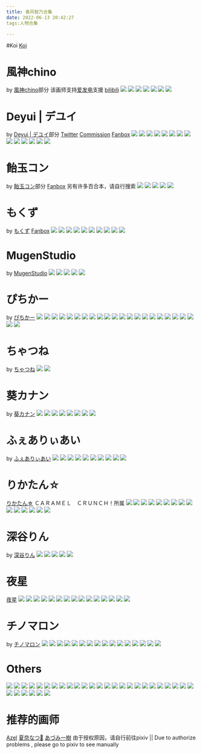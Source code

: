 ```yaml
---
title: 香风智乃合集
date: 2022-06-13 20:42:27
tags:人物合集

---
```


#Koi
[Koi](https://www.pixiv.net/users/330328)

# 風神chino
by [風神chino](https://www.pixiv.net/users/30236169)部分
该画师支持[爱发电](https://afdian.net/@fengsheng123)支援 [bilibili](https://space.bilibili.com/28128521)
![](https://pixiv.lolicon.cyou/img-original/img/2022/05/25/18/13/14/98594338_p0.jpg)
![](https://pixiv.lolicon.cyou/img-original/img/2022/04/20/14/40/59/97754265_p0.png)
![](https://pixiv.lolicon.cyou/img-original/img/2021/12/30/17/58/41/95135573_p0.jpg)
![](https://pixiv.lolicon.cyou/img-original/img/2021/09/07/13/35/03/92573335_p0.jpg)
![](https://pixiv.lolicon.cyou/img-original/img/2021/09/02/19/12/53/92454793_p0.png)
![](https://pixiv.lolicon.cyou/img-original/img/2020/10/12/20/55/55/84974113_p0.jpg)
![](https://pixiv.lolicon.cyou/img-original/img/2021/01/20/22/45/04/87186298_p0.jpg)

# Deyui | デユイ
by [Deyui | デユイ](https://www.pixiv.net/users/14881241)部分
[Twitter](https://twitter.com/xdeyuix) [Commission](https://deyui-art.tumblr.com/work) [Fanbox](https://deyui.fanbox.cc/)
[![](https://pixiv.lolicon.cyou/img-original/img/2022/04/01/08/24/41/97319115_p0.jpg)](https://www.pixiv.net/artworks/97319115)
[![](https://pixiv.lolicon.cyou/img-original/img/2021/12/04/00/22/56/94544966_p0.jpg)](https://www.pixiv.net/artworks/94544966)
[![](https://pixiv.lolicon.cyou/img-original/img/2021/03/18/19/21/19/88535270_p0.jpg)](https://www.pixiv.net/artworks/88535270)
[![](https://pixiv.lolicon.cyou/img-original/img/2021/02/21/19/09/23/87942994_p0.jpg)](https://www.pixiv.net/artworks/87942994)
[![](https://pixiv.lolicon.cyou/img-original/img/2020/09/27/18/06/27/84649149_p0.jpg)](https://www.pixiv.net/artworks/84649149)
[![](https://pixiv.lolicon.cyou/img-original/img/2020/08/09/16/43/16/83552982_p0.jpg)](https://www.pixiv.net/artworks/83552982)
[![](https://pixiv.lolicon.cyou/img-original/img/2020/07/01/18/02/04/82685350_p0.jpg)](https://www.pixiv.net/artworks/82685350)
[![](https://pixiv.lolicon.cyou/img-original/img/2020/04/22/00/43/08/80966472_p0.png)](https://www.pixiv.net/artworks/80966472)
[![](https://pixiv.lolicon.cyou/img-original/img/2019/12/25/00/51/45/78469703_p0.jpg)](https://www.pixiv.net/artworks/78469703)
[![](https://pixiv.lolicon.cyou/img-original/img/2019/12/04/01/05/03/78128602_p0.jpg)](https://www.pixiv.net/artworks/78128602)
[![](https://pixiv.lolicon.cyou/img-original/img/2019/10/31/18/03/20/77572625_p0.jpg)](https://www.pixiv.net/artworks/77572625)
[![](https://pixiv.lolicon.cyou/img-original/img/2019/08/18/23/08/51/76334887_p0.png)](https://www.pixiv.net/artworks/76334887)
[![](https://pixiv.lolicon.cyou/img-original/img/2019/05/14/21/49/34/74728614_p0.png)](https://www.pixiv.net/artworks/74728614)
[![](https://pixiv.lolicon.cyou/img-original/img/2018/12/04/00/41/14/71951639_p0.jpg)](https://www.pixiv.net/artworks/71951639)

# 飴玉コン
by [飴玉コン](https://www.pixiv.net/users/1992163)部分
[Fanbox](https://www.pixiv.net/fanbox/creator/1992163)
另有许多百合本，请自行搜索
![](https://pixiv.lolicon.cyou/img-original/img/2022/05/06/14/20/46/98146176_p1.jpg)
![](https://pixiv.lolicon.cyou/img-original/img/2021/12/27/20/57/54/95069579_p0.jpg)
![](https://pixiv.lolicon.cyou/img-original/img/2021/12/04/00/17/50/94544812_p0.jpg)
![](https://pixiv.lolicon.cyou/img-original/img/2021/06/18/19/34/21/90638095_p0.jpg)
![](https://pixiv.lolicon.cyou/img-original/img/2021/06/18/19/36/01/90638131_p0.jpg)

# もくず
by [もくず](https://www.pixiv.net/users/4292709/artworks)
[Fanbox](https://mozukun43.fanbox.cc/)
![](https://www.pixiv.net/artworks/97146184)
![](https://pixiv.lolicon.cyou/img-original/img/2022/01/20/00/00/37/95639476_p0.jpg)
![](https://pixiv.lolicon.cyou/img-original/img/2022/03/12/21/49/42/96863262_p0.jpg)
![](https://pixiv.lolicon.cyou/img-original/img/2022/01/10/10/58/53/95429080_p0.jpg)
![](https://pixiv.lolicon.cyou/img-original/img/2020/12/04/00/02/29/86074640_p0.jpg)
![](https://pixiv.lolicon.cyou/img-original/img/2020/11/01/22/11/24/85398657_p0.jpg)
![](https://pixiv.lolicon.cyou/img-original/img/2020/07/06/19/19/37/82796913_p0.jpg)
![](https://pixiv.lolicon.cyou/img-original/img/2020/04/22/22/25/50/80985455_p0.jpg)
![](https://pixiv.lolicon.cyou/img-original/img/2020/02/24/23/29/40/79710260_p0.jpg)
![](https://pixiv.lolicon.cyou/img-original/img/2018/11/28/18/42/18/71870333_p0.jpg)

# MugenStudio
by [MugenStudio](https://www.pixiv.net/users/9649348)
![](https://pixiv.lolicon.cyou/img-original/img/2022/01/13/00/29/01/95488566_p0.jpg)
![](https://pixiv.lolicon.cyou/img-original/img/2021/08/09/00/42/50/91829683_p0.png)
![](https://pixiv.lolicon.cyou/img-original/img/2021/06/07/00/11/57/90380581_p0.png)
![](https://pixiv.lolicon.cyou/img-original/img/2021/03/30/00/07/27/88797685_p0.png)
![](https://pixiv.lolicon.cyou/img-original/img/2020/12/28/00/13/08/86589331_p0.png)

# ぴちかー
by [ぴちかー](https://www.pixiv.net/users/38405227)
![](https://pixiv.lolicon.cyou/img-original/img/2021/12/19/00/00/04/94861306_p0.png)
![](https://pixiv.lolicon.cyou/img-original/img/2022/01/10/19/00/01/95437948_p0.png)
![](https://pixiv.lolicon.cyou/img-original/img/2021/11/25/20/16/12/94367462_p0.png)
![](https://pixiv.lolicon.cyou/img-original/img/2021/10/31/00/00/01/93790724_p0.png)
![](https://pixiv.lolicon.cyou/img-original/img/2021/10/27/17/00/00/93717147_p0.png)
![](https://pixiv.lolicon.cyou/img-original/img/2021/05/21/19/25/23/89991855_p0.png)
![](https://pixiv.lolicon.cyou/img-original/img/2021/05/19/23/30/00/89956048_p0.png)
![](https://pixiv.lolicon.cyou/img-original/img/2021/02/24/19/28/50/88020685_p0.png)
![](https://pixiv.lolicon.cyou/img-original/img/2020/12/04/00/07/33/86074817_p0.png)
![](https://pixiv.lolicon.cyou/img-original/img/2020/11/14/18/55/02/85665259_p0.jpg)
![](https://pixiv.lolicon.cyou/img-original/img/2020/11/14/18/55/02/85665259_p1.jpg)
![](https://pixiv.lolicon.cyou/img-original/img/2020/11/14/18/55/02/85665259_p3.jpg)
![](https://pixiv.lolicon.cyou/img-original/img/2020/11/14/18/55/02/85665259_p4.jpg)
![](https://pixiv.lolicon.cyou/img-original/img/2020/08/16/00/00/04/83708075_p0.png)
![](https://pixiv.lolicon.cyou/img-original/img/2020/06/24/08/53/01/82528992_p0.png)
![](https://pixiv.lolicon.cyou/img-original/img/2020/04/24/20/50/08/81029831_p0.png)
![](https://pixiv.lolicon.cyou/img-original/img/2020/04/14/00/00/09/80774563_p0.png)
![](https://pixiv.lolicon.cyou/img-original/img/2019/08/23/11/09/39/76411829_p0.jpg)
![](https://pixiv.lolicon.cyou/img-original/img/2019/08/23/11/09/39/76411829_p1.jpg)
![](https://pixiv.lolicon.cyou/img-original/img/2019/08/23/11/09/39/76411829_p2.jpg)
![](https://pixiv.lolicon.cyou/img-original/img/2019/08/23/11/09/39/76411829_p4.jpg)
![](https://pixiv.lolicon.cyou/img-original/img/2019/03/20/17/51/49/73779752_p0.jpg)
![](https://pixiv.lolicon.cyou/img-original/img/2019/03/06/11/16/39/73537275_p0.jpg)

# ちゃつね
by [ちゃつね](https://www.pixiv.net/users/766937)
![](https://pixiv.lolicon.cyou/img-original/img/2021/03/27/16/27/56/88737237_p0.jpg)
![](https://pixiv.lolicon.cyou/img-original/img/2018/10/13/09/00/08/71155516_p0.jpg)

# 葵カナン
by [葵カナン](https://www.pixiv.net/users/12358)
![](https://pixiv.lolicon.cyou/img-original/img/2020/07/12/23/01/25/82935368_p0.jpg)
![](https://pixiv.lolicon.cyou/img-original/img/2020/07/02/22/50/20/82710966_p0.jpg)
![](https://pixiv.lolicon.cyou/img-original/img/2020/06/26/23/00/44/82580442_p0.jpg)
![](https://pixiv.lolicon.cyou/img-original/img/2020/06/23/22/09/57/82520297_p0.jpg)
![](https://pixiv.lolicon.cyou/img-original/img/2017/08/23/21/00/55/64580628_p0.jpg)
![](https://pixiv.lolicon.cyou/img-original/img/2015/12/04/20/46/59/53878145_p0.jpg)
![](https://pixiv.lolicon.cyou/img-original/img/2015/04/18/20/38/20/49903088_p0.jpg)
![](https://pixiv.lolicon.cyou/img-original/img/2015/02/20/20/49/23/48865333_p0.jpg)

# ふぇありぃあい
by [ふぇありぃあい](https://www.pixiv.net/users/1055457)
![](https://pixiv.lolicon.cyou/img-original/img/2022/06/10/14/08/37/98950799_p0.jpg)
![](https://pixiv.lolicon.cyou/img-original/img/2021/12/04/18/58/45/94560043_p0.jpg)
![](https://pixiv.lolicon.cyou/img-original/img/2021/05/08/13/31/54/89688479_p0.jpg)
![](https://pixiv.lolicon.cyou/img-original/img/2021/02/24/18/16/59/88019201_p0.jpg)
![](https://pixiv.lolicon.cyou/img-original/img/2021/01/14/22/19/29/87050688_p0.jpg)
![](https://pixiv.lolicon.cyou/img-original/img/2020/08/21/19/07/55/83834836_p0.jpg)
![](https://pixiv.lolicon.cyou/img-original/img/2019/08/03/00/03/17/76043613_p0.jpg)
![](https://pixiv.lolicon.cyou/img-original/img/2018/04/22/19/37/26/68353500_p0.jpg)
![](https://pixiv.lolicon.cyou/img-original/img/2019/02/21/00/00/40/73297246_p0.jpg)
![](https://pixiv.lolicon.cyou/img-original/img/2018/08/02/18/08/49/69982274_p0.jpg)

# りかたん☆
[りかたん☆](https://www.pixiv.net/users/28838) ＣＡＲＡＭＥＬ　ＣＲＵＮＣＨ！所属
![](https://pixiv.lolicon.cyou/img-original/img/2022/01/03/06/16/38/95258362_p0.jpg)
![](https://pixiv.lolicon.cyou/img-original/img/2020/11/08/00/00/01/85526311_p0.jpg)
![](https://pixiv.lolicon.cyou/img-original/img/2020/06/08/00/00/12/82169860_p0.jpg)
![](https://pixiv.lolicon.cyou/img-original/img/2020/04/17/00/00/11/80840483_p0.jpg)
![](https://pixiv.lolicon.cyou/img-original/img/2019/12/17/00/00/08/78331310_p0.jpg)
![](https://pixiv.lolicon.cyou/img-original/img/2019/12/16/00/00/08/78315977_p0.jpg)
![](https://pixiv.lolicon.cyou/img-original/img/2019/12/15/00/00/09/78296304_p0.jpg)
![](https://pixiv.lolicon.cyou/img-original/img/2019/10/25/00/12/27/77462437_p0.jpg)
![](https://pixiv.lolicon.cyou/img-original/img/2019/09/25/00/14/57/76954283_p0.jpg)
![](https://pixiv.lolicon.cyou/img-original/img/2019/09/24/00/30/02/76939639_p0.jpg)
![](https://pixiv.lolicon.cyou/img-original/img/2019/05/25/00/05/12/74885796_p0.jpg)
![](https://pixiv.lolicon.cyou/img-original/img/2018/11/28/00/00/05/71862189_p0.jpg)
![](https://pixiv.lolicon.cyou/img-original/img/2018/11/01/00/30/28/71446931_p0.jpg)
![](https://pixiv.lolicon.cyou/img-original/img/2017/09/22/17/43/04/65082109_p0.jpg)
![](https://pixiv.lolicon.cyou/img-original/img/2018/07/31/00/00/08/69940661_p0.jpg)

# 深谷りん 
by [深谷りん](https://www.pixiv.net/users/76840940)
![](https://pixiv.lolicon.cyou/img-original/img/2022/06/12/21/30/46/99010222_p0.jpg)
![](https://pixiv.lolicon.cyou/img-original/img/2022/02/27/22/46/13/96567523_p0.jpg)
![](https://pixiv.lolicon.cyou/img-original/img/2022/02/02/23/06/46/95956920_p0.jpg)
![](https://pixiv.lolicon.cyou/img-original/img/2022/01/22/23/04/59/95703302_p0.jpg)
![](https://pixiv.lolicon.cyou/img-original/img/2022/01/05/16/43/22/95316775_p0.jpg)

# 夜星
[夜星](https://www.pixiv.net/users/11071460)
![](https://pixiv.lolicon.cyou/img-original/img/2021/12/04/12/06/04/94552927_p0.jpg)
![](https://pixiv.lolicon.cyou/img-original/img/2021/10/28/01/47/35/93728451_p0.jpg)
![](https://pixiv.lolicon.cyou/img-original/img/2021/09/11/00/04/43/92652085_p0.jpg)
![](https://pixiv.lolicon.cyou/img-original/img/2021/06/29/00/22/03/90881643_p0.jpg)
![](https://pixiv.lolicon.cyou/img-original/img/2021/05/16/16/46/49/89880233_p0.jpg)
![](https://pixiv.lolicon.cyou/img-original/img/2021/05/13/16/52/19/89807820_p0.jpg)
![](https://pixiv.lolicon.cyou/img-original/img/2021/04/14/16/13/06/89146013_p0.jpg)
![](https://pixiv.lolicon.cyou/img-original/img/2021/03/14/00/10/44/88427488_p0.jpg)
![](https://pixiv.lolicon.cyou/img-original/img/2021/01/06/15/38/03/86860374_p0.jpg)
![](https://pixiv.lolicon.cyou/img-original/img/2020/12/04/15/22/53/86083927_p0.jpg)
![](https://pixiv.lolicon.cyou/img-original/img/2020/10/11/00/23/57/84933329_p0.jpg)
![](https://pixiv.lolicon.cyou/img-original/img/2020/09/16/14/53/04/84408492_p0.jpg)
![](https://pixiv.lolicon.cyou/img-original/img/2020/08/11/14/40/40/83601270_p0.jpg)
![](https://pixiv.lolicon.cyou/img-original/img/2020/04/24/14/45/25/81022720_p0.jpg)
![](https://pixiv.lolicon.cyou/img-original/img/2020/01/03/14/57/53/78683420_p0.jpg)

# チノマロン
by [チノマロン](https://www.pixiv.net/users/21479436)
![](https://pixiv.lolicon.cyou/img-original/img/2022/05/29/19/00/00/98690198_p0.jpg)
![](https://pixiv.lolicon.cyou/img-original/img/2022/05/02/19/00/02/98048525_p0.jpg)
![](https://pixiv.lolicon.cyou/img-original/img/2022/04/15/19/00/02/97641877_p0.jpg)
![](https://pixiv.lolicon.cyou/img-original/img/2022/04/03/19/00/06/97379175_p0.jpg)
![](https://pixiv.lolicon.cyou/img-original/img/2022/03/30/19/00/01/97282046_p0.jpg)
![](https://pixiv.lolicon.cyou/img-original/img/2022/03/24/19/00/00/97142260_p0.jpg)
![](https://pixiv.lolicon.cyou/img-original/img/2022/03/02/19/00/00/96629769_p0.jpg)
![](https://pixiv.lolicon.cyou/img-original/img/2022/02/16/19/00/01/96300365_p0.jpg)
![](https://pixiv.lolicon.cyou/img-original/img/2021/11/03/19/00/01/93893570_p0.jpg)
![](https://pixiv.lolicon.cyou/img-original/img/2021/10/23/19/00/01/93631013_p0.jpg)
![](https://pixiv.lolicon.cyou/img-original/img/2021/09/24/19/00/04/92982734_p0.jpg)
![](https://pixiv.lolicon.cyou/img-original/img/2021/06/26/19/00/01/90822974_p0.jpg)
![](https://pixiv.lolicon.cyou/img-original/img/2021/05/16/19/00/00/89883757_p0.jpg)
![](https://pixiv.lolicon.cyou/img-original/img/2021/01/17/19/00/01/87116426_p0.jpg)
![](https://pixiv.lolicon.cyou/img-original/img/2020/05/30/18/30/02/81964688_p0.jpg)
![](https://pixiv.lolicon.cyou/img-original/img/2020/08/22/19/00/01/83858141_p0.jpg)

# Others
![](https://pixiv.lolicon.cyou/img-original/img/2015/09/27/07/15/20/52735806_p0.jpg)
![](https://pixiv.lolicon.cyou/img-original/img/2015/12/04/18/09/01/53876008_p0.jpg)
![](https://pixiv.lolicon.cyou/img-original/img/2019/08/01/01/40/31/76011732_p0.jpg)
![](https://pixiv.lolicon.cyou/img-original/img/2019/12/04/00/00/13/78127108_p0.jpg)
![](https://pixiv.lolicon.cyou/img-original/img/2020/08/22/00/00/03/83841991_p0.jpg)
![](https://pixiv.lolicon.cyou/img-original/img/2020/09/29/07/01/03/84683390_p0.jpg)
![](https://pixiv.lolicon.cyou/img-original/img/2020/09/03/04/54/52/84111554_p0.jpg)
![](https://pixiv.lolicon.cyou/img-original/img/2020/07/17/23/19/33/83037103_p0.jpg)
![](https://pixiv.lolicon.cyou/img-original/img/2022/05/13/19/56/42/98315826_p0.png)
![](https://pixiv.lolicon.cyou/img-original/img/2022/06/08/09/43/07/98907426_p0.jpg)
![](https://pixiv.lolicon.cyou/img-original/img/2021/10/13/18/50/39/93420208_p0.png)
![](https://pixiv.lolicon.cyou/img-original/img/2021/12/04/01/13/47/94546106_p0.jpg)
![](https://pixiv.lolicon.cyou/img-original/img/2021/12/04/00/28/26/94545119_p0.png)
![](https://pixiv.lolicon.cyou/img-original/img/2021/12/04/20/08/59/94561563_p0.jpg)
![](https://pixiv.lolicon.cyou/img-original/img/2021/12/04/23/55/38/94567828_p0.jpg)
![](https://pixiv.lolicon.cyou/img-original/img/2021/12/04/11/53/40/94552685_p0.jpg)
![](https://pixiv.lolicon.cyou/img-original/img/2021/12/16/18/12/28/94812321_p0.jpg)
![](https://pixiv.lolicon.cyou/img-original/img/2021/12/04/00/00/43/94544050_p0.png)
![](https://pixiv.lolicon.cyou/img-original/img/2022/02/19/19/00/00/96367752_p0.png)
![](https://pixiv.lolicon.cyou/img-original/img/2016/03/27/02/48/59/56030279_p0.png)
![](https://pixiv.lolicon.cyou/img-original/img/2015/09/27/23/30/41/52751804_p0.jpg)
![](https://pixiv.lolicon.cyou/img-original/img/2014/05/08/21/37/03/43382322_p0.jpg)
![](https://pixiv.lolicon.cyou/img-original/img/2018/11/24/21/00/48/71814062_p0.jpg)
![](https://pixiv.lolicon.cyou/img-original/img/2020/06/07/01/15/08/82143366_p0.png)
![](https://pixiv.lolicon.cyou/img-original/img/2017/03/18/03/44/39/61965296_p0.png)
![](https://pixiv.lolicon.cyou/img-original/img/2021/12/04/19/00/00/94560080_p0.png)
![](https://pixiv.lolicon.cyou/img-original/img/2021/12/24/11/26/22/94935525_p0.png)
![](https://pixiv.lolicon.cyou/img-original/img/2022/06/05/12/29/36/98840616_p0.png)
![](https://pixiv.lolicon.cyou/img-original/img/2022/06/11/15/09/50/98974775_p0.png)
![](https://pixiv.lolicon.cyou/img-original/img/2022/06/08/00/03/17/98901317_p0.png)
![](https://pixiv.lolicon.cyou/img-original/img/2020/05/11/21/22/19/81490722_p0.png)

# 推荐的画师
[Azel](https://www.pixiv.net/users/2416323)
[夏奈なつ💊](https://www.pixiv.net/users/3115085)
[あづみ一樹](https://www.pixiv.net/users/326359)
由于授权原因，请自行前往pixiv || Due to authorize problems , please go to pixiv to see manually